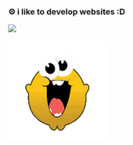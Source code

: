 <div align="left">
  <h3>⚙️ i like to develop websites :D</h3>
  <img src="https://github-readme-stats.vercel.app/api/top-langs/?username=gaknippel&layout=compact&theme=tokyonight" />
</div>

![Banner](./steamhappy-steam.gif)
